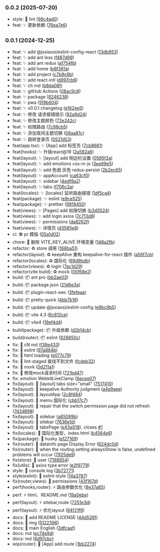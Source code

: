 ## <small>0.0.2 (2025-07-20)</small>

- style: 💄 lint ([98c4ad0](https://github.com/jsxiaosi/react-xs-admin/commit/98c4ad0))
- feat: ✨ 更新依赖 ([76ea7e6](https://github.com/jsxiaosi/react-xs-admin/commit/76ea7e6))

## <small>0.0.1 (2024-12-25)</small>

- feat: ✨ add @jsxiaosi/eslint-config-react ([13db953](https://github.com/jsxiaosi/react-xs-admin/commit/13db953))
- feat: ✨ add ant less ([f487d99](https://github.com/jsxiaosi/react-xs-admin/commit/f487d99))
- feat: ✨ add ant redux ([af754fb](https://github.com/jsxiaosi/react-xs-admin/commit/af754fb))
- feat: ✨ add home ([b8f381a](https://github.com/jsxiaosi/react-xs-admin/commit/b8f381a))
- feat: ✨ add project ([c7b9c6b](https://github.com/jsxiaosi/react-xs-admin/commit/c7b9c6b))
- feat: ✨ add react-intl ([d997cb6](https://github.com/jsxiaosi/react-xs-admin/commit/d997cb6))
- feat: ✨ ch md ([b8da08f](https://github.com/jsxiaosi/react-xs-admin/commit/b8da08f))
- feat: ✨ gitHub Actions ([08ac9c8](https://github.com/jsxiaosi/react-xs-admin/commit/08ac9c8))
- feat: ✨ package ([8246238](https://github.com/jsxiaosi/react-xs-admin/commit/8246238))
- feat: ✨ pwa ([5f8b604](https://github.com/jsxiaosi/react-xs-admin/commit/5f8b604))
- feat: ✨ v0.0.1 changelog ([e162ee5](https://github.com/jsxiaosi/react-xs-admin/commit/e162ee5))
- feat: ✨ 修改 请求报错提示 ([92a9d24](https://github.com/jsxiaosi/react-xs-admin/commit/92a9d24))
- feat: ✨ 修改主题颜色 ([72e242c](https://github.com/jsxiaosi/react-xs-admin/commit/72e242c))
- feat: ✨ 权限路由 ([7c98cb5](https://github.com/jsxiaosi/react-xs-admin/commit/7c98cb5))
- feat: ✨ 添加夜间主题切换 ([06aa81c](https://github.com/jsxiaosi/react-xs-admin/commit/06aa81c))
- feat: ✨ 跳转登录页 ([0521d53](https://github.com/jsxiaosi/react-xs-admin/commit/0521d53))
- feat(app.tsx): ✨ [App] add 标签页 ([7cb8661](https://github.com/jsxiaosi/react-xs-admin/commit/7cb8661))
- feat(hooks): ✨ 升级react@19 ([2a582a6](https://github.com/jsxiaosi/react-xs-admin/commit/2a582a6))
- feat(layout): ✨ [layout] add 侧边栏设置 ([0585f2a](https://github.com/jsxiaosi/react-xs-admin/commit/0585f2a))
- feat(layout): ✨ add emotions css-in-js ([3ee69e5](https://github.com/jsxiaosi/react-xs-admin/commit/3ee69e5))
- feat(layout): ✨ add 色弱 灰色 redux-persist ([2b2ec65](https://github.com/jsxiaosi/react-xs-admin/commit/2b2ec65))
- feat(layout): ✨ appAccount ([ca63cf0](https://github.com/jsxiaosi/react-xs-admin/commit/ca63cf0))
- feat(layout): ✨ sidebar ([4edf8a2](https://github.com/jsxiaosi/react-xs-admin/commit/4edf8a2))
- feat(layout): ✨ tabs ([f706c2a](https://github.com/jsxiaosi/react-xs-admin/commit/f706c2a))
- feat(locales): ✨ [locales] 监听路由报错 ([1df5ca4](https://github.com/jsxiaosi/react-xs-admin/commit/1df5ca4))
- feat(package): ✨ eslint ([e9ce525](https://github.com/jsxiaosi/react-xs-admin/commit/e9ce525))
- feat(package): ✨ prettier ([9918450](https://github.com/jsxiaosi/react-xs-admin/commit/9918450))
- feat(views): ✨ [Pages] add 权限切换 ([b345524](https://github.com/jsxiaosi/react-xs-admin/commit/b345524))
- feat(views): ✨ add login axios ([7c713d8](https://github.com/jsxiaosi/react-xs-admin/commit/7c713d8))
- feat(views): ✨ permissions ([da8262f](https://github.com/jsxiaosi/react-xs-admin/commit/da8262f))
- feat(views): ✨ 详情页 ([d3585e8](https://github.com/jsxiaosi/react-xs-admin/commit/d3585e8))
- ci: 🛠 pr 模版 ([05a1d02](https://github.com/jsxiaosi/react-xs-admin/commit/05a1d02))
- chore: 🔨 删除 VITE_KEY_ALIVE 环境变量 ([148a2fb](https://github.com/jsxiaosi/react-xs-admin/commit/148a2fb))
- refactor: ♻️ store 调用 ([166ba51](https://github.com/jsxiaosi/react-xs-admin/commit/166ba51))
- refactor(layout): ♻️ keepAllve 重构 keepalive-for-react 插件 ([a56f7cb](https://github.com/jsxiaosi/react-xs-admin/commit/a56f7cb))
- refactor(locales): ♻️ 国际化 ([69d9bdb](https://github.com/jsxiaosi/react-xs-admin/commit/69d9bdb))
- refactor(views): ♻️ login ([7ac1d29](https://github.com/jsxiaosi/react-xs-admin/commit/7ac1d29))
- refactor(vite build): ♻️ mock ([05f68e2](https://github.com/jsxiaosi/react-xs-admin/commit/05f68e2))
- build: 📦️ ant pro ([bb2ae03](https://github.com/jsxiaosi/react-xs-admin/commit/bb2ae03))
- build: 📦️ package.json ([21d6e3a](https://github.com/jsxiaosi/react-xs-admin/commit/21d6e3a))
- build: 📦️ plugin-react-swc ([3fefeaa](https://github.com/jsxiaosi/react-xs-admin/commit/3fefeaa))
- build: 📦️ pretty-quick ([4bb7b16](https://github.com/jsxiaosi/react-xs-admin/commit/4bb7b16))
- build: 📦️ update @jsxiaosi/eslint-config ([e9bc9b5](https://github.com/jsxiaosi/react-xs-admin/commit/e9bc9b5))
- build: 📦️ vite 4.3 ([6c812ce](https://github.com/jsxiaosi/react-xs-admin/commit/6c812ce))
- build: 📦️ vite4 ([19ef4d4](https://github.com/jsxiaosi/react-xs-admin/commit/19ef4d4))
- build(package): 📦️ 升级依赖 ([d2b14cb](https://github.com/jsxiaosi/react-xs-admin/commit/d2b14cb))
- build(router): 📦️ eslint ([828850c](https://github.com/jsxiaosi/react-xs-admin/commit/828850c))
- fix: 🐛 cN md ([f39e433](https://github.com/jsxiaosi/react-xs-admin/commit/f39e433))
- fix: 🐛 eslint ([97a884b](https://github.com/jsxiaosi/react-xs-admin/commit/97a884b))
- fix: 🐛 html loading ([e077c79](https://github.com/jsxiaosi/react-xs-admin/commit/e077c79))
- fix: 🐛 lint-staged 查找不到文件 ([fcdeb32](https://github.com/jsxiaosi/react-xs-admin/commit/fcdeb32))
- fix: 🐛 mork ([0d211a1](https://github.com/jsxiaosi/react-xs-admin/commit/0d211a1))
- fix: 🐛 修改mock请求时间 ([721bd47](https://github.com/jsxiaosi/react-xs-admin/commit/721bd47))
- fix: emotion WebkitLineClamp ([6ecee07](https://github.com/jsxiaosi/react-xs-admin/commit/6ecee07))
- fix(layout): 🐛 [layout] tabs size="small" ([7517410](https://github.com/jsxiaosi/react-xs-admin/commit/7517410))
- fix(layout): 🐛 keepalive Authority judgment ([a4e9aee](https://github.com/jsxiaosi/react-xs-admin/commit/a4e9aee))
- fix(layout): 🐛 layoutApp ([2c8f484](https://github.com/jsxiaosi/react-xs-admin/commit/2c8f484))
- fix(layout): 🐛 memu 国际化 ([cbb17c7](https://github.com/jsxiaosi/react-xs-admin/commit/cbb17c7))
- fix(layout): 🐛 repair that the switch permission page did not refresh ([7d2d898](https://github.com/jsxiaosi/react-xs-admin/commit/7d2d898))
- fix(layout): 🐛 sidebar ([a85089b](https://github.com/jsxiaosi/react-xs-admin/commit/a85089b))
- fix(layout): 🐛 sitebar ([7636e1d](https://github.com/jsxiaosi/react-xs-admin/commit/7636e1d))
- fix(layout): 🐛 tabsPage ([e43e018](https://github.com/jsxiaosi/react-xs-admin/commit/e43e018)), closes [#1](https://github.com/jsxiaosi/react-xs-admin/issues/1)
- fix(locales): 🐛 国际化类型，index.html ([b4564e6](https://github.com/jsxiaosi/react-xs-admin/commit/b4564e6))
- fix(package): 🐛 husky ([e127169](https://github.com/jsxiaosi/react-xs-admin/commit/e127169))
- fix(router): 🐛 datainfo page Display Error ([624dc0d](https://github.com/jsxiaosi/react-xs-admin/commit/624dc0d))
- fix(router): 🐛 when the routing setting alwaysShow is false, undefined problems will occur ([7925de9](https://github.com/jsxiaosi/react-xs-admin/commit/7925de9))
- fix(store): 🐛 user ([7198854](https://github.com/jsxiaosi/react-xs-admin/commit/7198854))
- fix(utils): 🐛 axios type error ([e2f9779](https://github.com/jsxiaosi/react-xs-admin/commit/e2f9779))
- style: 💄 console.log ([3b72771](https://github.com/jsxiaosi/react-xs-admin/commit/3b72771))
- style(eslint): 💄 eslint-style ([14a3787](https://github.com/jsxiaosi/react-xs-admin/commit/14a3787))
- fix(router,views): 🐛 permissions ([43f167d](https://github.com/jsxiaosi/react-xs-admin/commit/43f167d))
- perf(hooks,router): ⚡️ 路由参数优化 ([8e37a65](https://github.com/jsxiaosi/react-xs-admin/commit/8e37a65))
- perf: ⚡️ html、README.md ([19a0ebe](https://github.com/jsxiaosi/react-xs-admin/commit/19a0ebe))
- perf(layout): ⚡️ sitebar,route ([7251e3d](https://github.com/jsxiaosi/react-xs-admin/commit/7251e3d))
- perf(layout): ⚡️ 优化layout ([94f21f9](https://github.com/jsxiaosi/react-xs-admin/commit/94f21f9))
- docs: 📝 add README LICENSE ([44d526f](https://github.com/jsxiaosi/react-xs-admin/commit/44d526f))
- docs: 📝 img ([5122396](https://github.com/jsxiaosi/react-xs-admin/commit/5122396))
- docs: 📝 main English ([3dfcaaf](https://github.com/jsxiaosi/react-xs-admin/commit/3dfcaaf))
- docs: md ([ec74e9d](https://github.com/jsxiaosi/react-xs-admin/commit/ec74e9d))
- docs: md ([6d97cbc](https://github.com/jsxiaosi/react-xs-admin/commit/6d97cbc))
- wip(router): 🚀 [App] add route ([1bb2274](https://github.com/jsxiaosi/react-xs-admin/commit/1bb2274))

